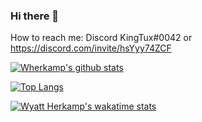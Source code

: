 ### Hi there 👋


How to reach me: Discord KingTux#0042 or https://discord.com/invite/hsYyy74ZCF 

[![Wherkamp's github stats](https://github-readme-stats.vercel.app/api?username=wyatt-herkamp)](https://github.com/anuraghazra/github-readme-stats)

[![Top Langs](https://github-readme-stats.vercel.app/api/top-langs/?username=wyatt-herkamp)](https://github.com/anuraghazra/github-readme-stats)

[![Wyatt Herkamp's wakatime stats](https://github-readme-stats.vercel.app/api/wakatime?username=wherkamp)](https://github.com/anuraghazra/github-readme-stats)
